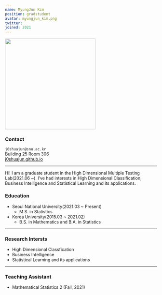 ```yaml
---
name: MyungJun Kim
position: gradstudent
avatar: myungjun_kim.png
twitter:
joined: 2021
---
```


<img width="300" src="{{site.baseurl}}/images/people/{{page.avatar}}" data-action="zoom">

### Contact

<i class="fa fa-envelope-o"></i>  `j0shuajun@snu.ac.kr`<br>
<i class="fa fa-building"></i> Building 25 Room 306 <br>
<i class="fa fa-bar-chart"></i> [j0shuajun.github.io](http://j0shuajun.github.io)

<hr>

Hi! I am a graduate student in the High Dimensional Multiple Testing Lab(2021.06 ~). I’ve had interests in High Dimensional Classification, Business Intelligence and Statistical Learning and its applications.

### Education

* Seoul National University(2021.03 ~ Present)
    - M.S. in Statistics
* Korea University(2015.03 ~ 2021.02)
    - B.S. in Mathematics and B.A. in Statistics

<hr>

### Research Intersts

* High Dimensional Classfication
* Business Intelligence
* Statistical Learning and its applications

<hr>

### Teaching Assistant

* Mathematical Statistics 2 (Fall, 2021)